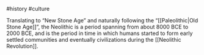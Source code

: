 #history #culture 

Translating to “New Stone Age” and naturally following the “[[Paleolithic|Old Stone Age]]”, the Neolithic is a period spanning from about 8000 BCE to 2000 BCE, and is the period in time in which humans started to form early settled communities and eventually civilizations during the [[Neolithic Revolution]].